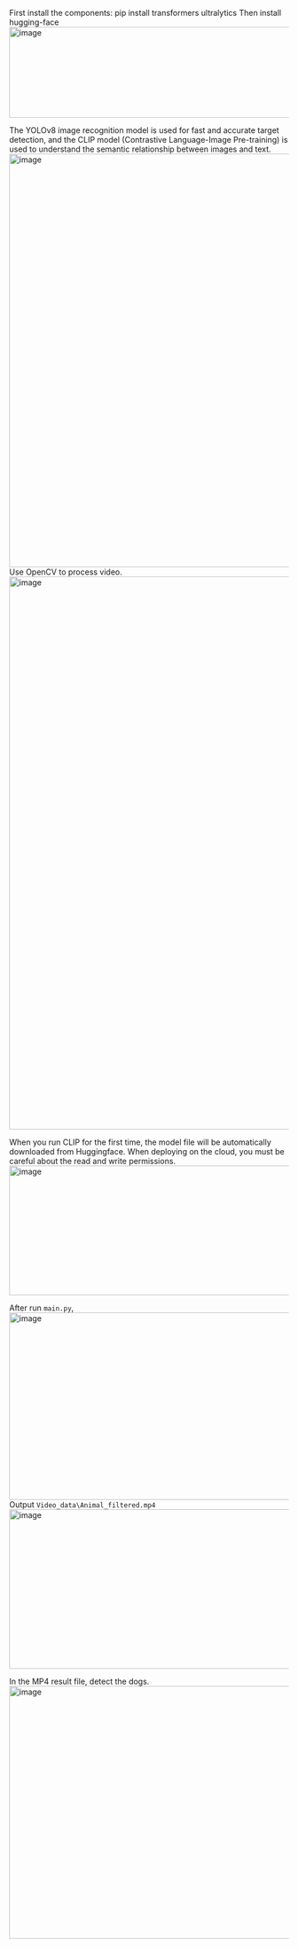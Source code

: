 First install the components: pip install transformers ultralytics
Then install hugging-face
<img width="940" height="164" alt="image" src="https://github.com/user-attachments/assets/227d3be9-3155-461b-ac73-c05b61194ca0" />

The YOLOv8 image recognition model is used for fast and accurate target detection, and the CLIP model (Contrastive Language-Image Pre-training) is used to understand the semantic relationship between images and text.    
<img width="2264" height="746" alt="image" src="https://github.com/user-attachments/assets/6b87a151-3772-4899-b840-bb9b948adb22" />
Use OpenCV to process video.    
<img width="2706" height="998" alt="image" src="https://github.com/user-attachments/assets/a4b6ca5b-d2af-4cc7-9587-f26b2f38deac" />



When you run CLIP for the first time, the model file will be automatically downloaded from Huggingface. When deploying on the cloud, you must be careful about the read and write permissions.
<img width="940" height="234" alt="image" src="https://github.com/user-attachments/assets/c1085665-83ca-4921-8436-47abc4998868" />

After run `main.py`, 
<img width="574" height="338" alt="image" src="https://github.com/user-attachments/assets/3b3b90cb-f297-4e4f-ab6a-c1e51ad32f1f" />
Output `Video_data\Animal_filtered.mp4`
<img width="575" height="288" alt="image" src="https://github.com/user-attachments/assets/58cae7fd-42f3-4be2-96d3-dd216bf535cd" />
     
In the MP4 result file, detect the dogs.
<img width="1098" height="456" alt="image" src="https://github.com/user-attachments/assets/cd15ba9b-601d-42a6-8885-c29474c2a0e5" />

